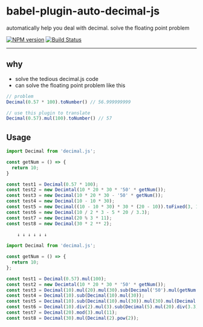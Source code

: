 # babel-plugin-auto-decimal-js
automatically help you deal with decimal. 
solve the floating point problem

[![NPM version](https://img.shields.io/npm/v/babel-plugin-auto-decimal-js.svg?style=flat)](https://npmjs.org/package/babel-plugin-auto-decimal-js)
[![Build Status](https://travis-ci.org/Senzz/babel-plugin-aoto-decimal-js.svg?branch=master)](https://travis-ci.org/Senzz/babel-plugin-aoto-decimal-js)

---

## why
- solve the tedious decimal.js code
- can solve the floating point problem like this

```javascript
// problem
Decimal(0.57 * 100).toNumber() // 56.999999999

// use this plugin to translate
Decimal(0.57).mul(100).toNumber() // 57
```

## Usage
```JavaScript
import Decimal from 'decimal.js';

const getNum = () => {
  return 10;
}

const test1 = Decimal(0.57 * 100);
const test2 = new Decimtal(10 * 20 * 30 * '50' * getNum());
const test3 = new Decimal(10 * 20 * 30 - '50' * getNum());
const test4 = new Decimal(10 - 10 * 30);
const test5 = new Decimal((10 - 10 * 30) * 30 * (20 - 10)).toFixed(3, 1);
const test6 = new Decimal(10 / 2 * 3 - 5 * 20 / 3.3);
const test7 = new Decimal(20 % 3 * 11);
const test8 = new Decimal(30 * 2 ** 2);

    ↓ ↓ ↓ ↓ ↓ ↓
    
import Decimal from 'decimal.js';

const getNum = () => {
  return 10;
};

const test1 = Decimal(0.57).mul(100);
const test2 = new Decimtal(10 * 20 * 30 * '50' * getNum());
const test3 = Decimal(10).mul(20).mul(30).sub(Decimal('50').mul(getNum()));
const test4 = Decimal(10).sub(Decimal(10).mul(30));
const test5 = Decimal(10).sub(Decimal(10).mul(30)).mul(30).mul(Decimal(20).sub(10)).toFixed(3, 1);
const test6 = Decimal(10).div(2).mul(3).sub(Decimal(5).mul(20).div(3.3));
const test7 = Decimal(20).mod(3).mul(11);
const test8 = Decimal(30).mul(Decimal(2).pow(2));
```
